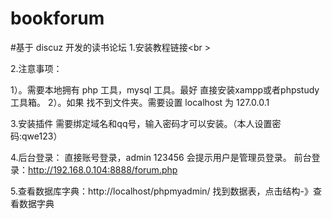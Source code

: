# bookforum

#基于 discuz 开发的读书论坛
1.安装教程链接<br \>

2.注意事项：



1）。需要本地拥有 php 工具，mysql 工具。最好 直接安装xampp或者phpstudy 工具箱。
2）。如果 找不到文件夹。需要设置 localhost 为 127.0.0.1

3.安装插件
需要绑定域名和qq号，输入密码才可以安装。（本人设置密码:qwe123）

4.后台登录： 直接账号登录，admin 123456 会提示用户是管理员登录。
前台登录：http://192.168.0.104:8888/forum.php

5.查看数据库字典：http://localhost/phpmyadmin/
找到数据表，点击结构-》查看数据字典

